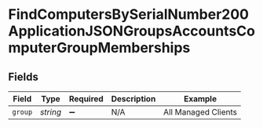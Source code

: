 # FindComputersBySerialNumber200ApplicationJSONGroupsAccountsComputerGroupMemberships


## Fields

| Field               | Type                | Required            | Description         | Example             |
| ------------------- | ------------------- | ------------------- | ------------------- | ------------------- |
| `group`             | *string*            | :heavy_minus_sign:  | N/A                 | All Managed Clients |
